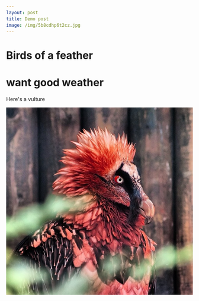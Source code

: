 ```yaml
---
layout: post
title: Demo post
image: /img/5b8cdhp6t2cz.jpg
---
```


# Birds of a feather

# want good weather

Here's a vulture

![Vulture image](img/lammergiers.png)
